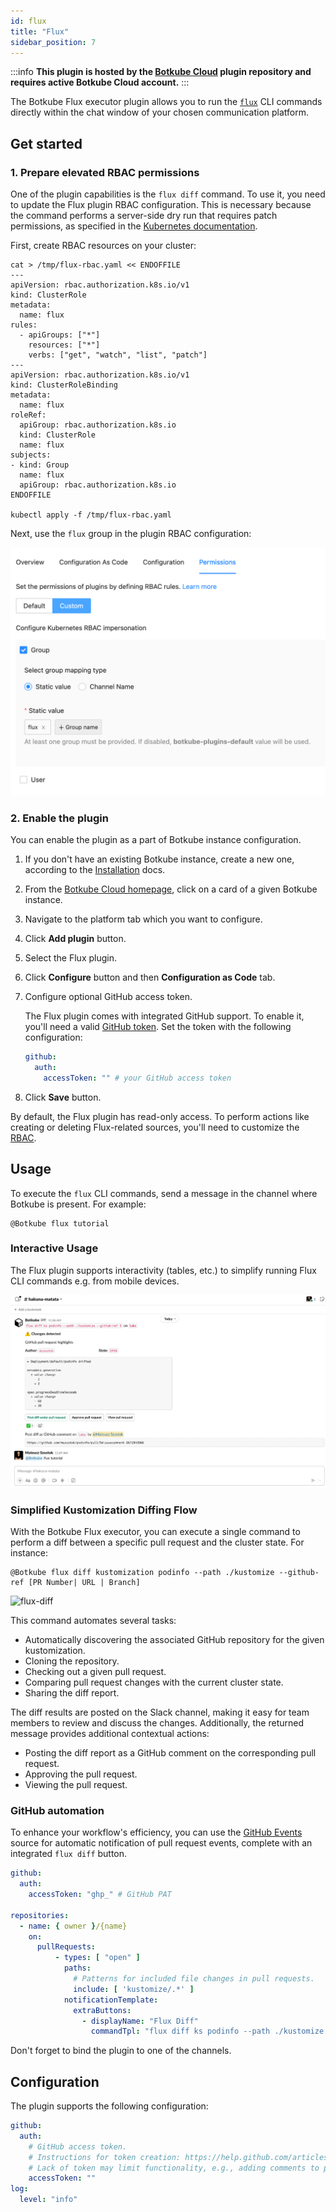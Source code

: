 ```yaml
---
id: flux
title: "Flux"
sidebar_position: 7
---
```


:::info
**This plugin is hosted by the [Botkube Cloud](https://app.botkube.io) plugin repository and requires active Botkube Cloud account.**
:::

The Botkube Flux executor plugin allows you to run the [`flux`](https://fluxcd.io/) CLI commands directly within the chat window of your chosen communication platform.

## Get started

### 1. Prepare elevated RBAC permissions

One of the plugin capabilities is the `flux diff` command. To use it, you need to update the Flux plugin RBAC configuration. This is necessary because the command performs a server-side dry run that requires patch permissions, as specified in the [Kubernetes documentation](https://kubernetes.io/docs/reference/using-api/api-concepts/#dry-run-authorization).

First, create RBAC resources on your cluster:

```shell
cat > /tmp/flux-rbac.yaml << ENDOFFILE
---
apiVersion: rbac.authorization.k8s.io/v1
kind: ClusterRole
metadata:
  name: flux
rules:
  - apiGroups: ["*"]
    resources: ["*"]
    verbs: ["get", "watch", "list", "patch"]
---
apiVersion: rbac.authorization.k8s.io/v1
kind: ClusterRoleBinding
metadata:
  name: flux
roleRef:
  apiGroup: rbac.authorization.k8s.io
  kind: ClusterRole
  name: flux
subjects:
- kind: Group
  name: flux
  apiGroup: rbac.authorization.k8s.io
ENDOFFILE

kubectl apply -f /tmp/flux-rbac.yaml
```

Next, use the `flux` group in the plugin RBAC configuration:

![Flux RBAC](./assets/flux-rbac.png)

### 2. Enable the plugin

You can enable the plugin as a part of Botkube instance configuration.

1. If you don't have an existing Botkube instance, create a new one, according to the [Installation](../installation/index.mdx) docs.
2. From the [Botkube Cloud homepage](https://app.botkube.io), click on a card of a given Botkube instance.
3. Navigate to the platform tab which you want to configure.
4. Click **Add plugin** button.
5. Select the Flux plugin.
6. Click **Configure** button and then **Configuration as Code** tab.
7. Configure optional GitHub access token.

   The Flux plugin comes with integrated GitHub support. To enable it, you'll need a valid [GitHub token](https://help.github.com/articles/creating-a-personal-access-token-for-the-command-line/#creating-a-token). Set the token with the following configuration:

   ```yaml
   github:
     auth:
       accessToken: "" # your GitHub access token
   ```

8. Click **Save** button.

By default, the Flux plugin has read-only access. To perform actions like creating or deleting Flux-related sources, you'll need to customize the [RBAC](../features/rbac.md).

## Usage

To execute the `flux` CLI commands, send a message in the channel where Botkube is present. For example:

```
@Botkube flux tutorial
```

### Interactive Usage

The Flux plugin supports interactivity (tables, etc.) to simplify running Flux CLI commands e.g. from mobile devices.

![flux-interactivity](./assets/flux-interactivity.gif)

### Simplified Kustomization Diffing Flow

With the Botkube Flux executor, you can execute a single command to perform a diff between a specific pull request and the cluster state. For instance:

```
@Botkube flux diff kustomization podinfo --path ./kustomize --github-ref [PR Number| URL | Branch]
```

![flux-diff](./assets/flux-diff.gif)

This command automates several tasks:

- Automatically discovering the associated GitHub repository for the given kustomization.
- Cloning the repository.
- Checking out a given pull request.
- Comparing pull request changes with the current cluster state.
- Sharing the diff report.

The diff results are posted on the Slack channel, making it easy for team members to review and discuss the changes. Additionally, the returned message provides additional contextual actions:

- Posting the diff report as a GitHub comment on the corresponding pull request.
- Approving the pull request.
- Viewing the pull request.

### GitHub automation

To enhance your workflow's efficiency, you can use the [GitHub Events](./github-events.md) source for automatic notification of pull request events, complete with an integrated `flux diff` button.

```yaml
github:
  auth:
    accessToken: "ghp_" # GitHub PAT

repositories:
  - name: { owner }/{name}
    on:
      pullRequests:
          - types: [ "open" ]
            paths:
              # Patterns for included file changes in pull requests.
              include: [ 'kustomize/.*' ]
            notificationTemplate:
              extraButtons:
                - displayName: "Flux Diff"
                  commandTpl: "flux diff ks podinfo --path ./kustomize --github-ref {{ .HTMLURL }} "
```

Don't forget to bind the plugin to one of the channels.

## Configuration

The plugin supports the following configuration:

```yaml
github:
  auth:
    # GitHub access token.
    # Instructions for token creation: https://help.github.com/articles/creating-a-personal-access-token-for-the-command-line/#creating-a-token.
    # Lack of token may limit functionality, e.g., adding comments to pull requests or approving them.
    accessToken: ""
log:
  level: "info"
```
